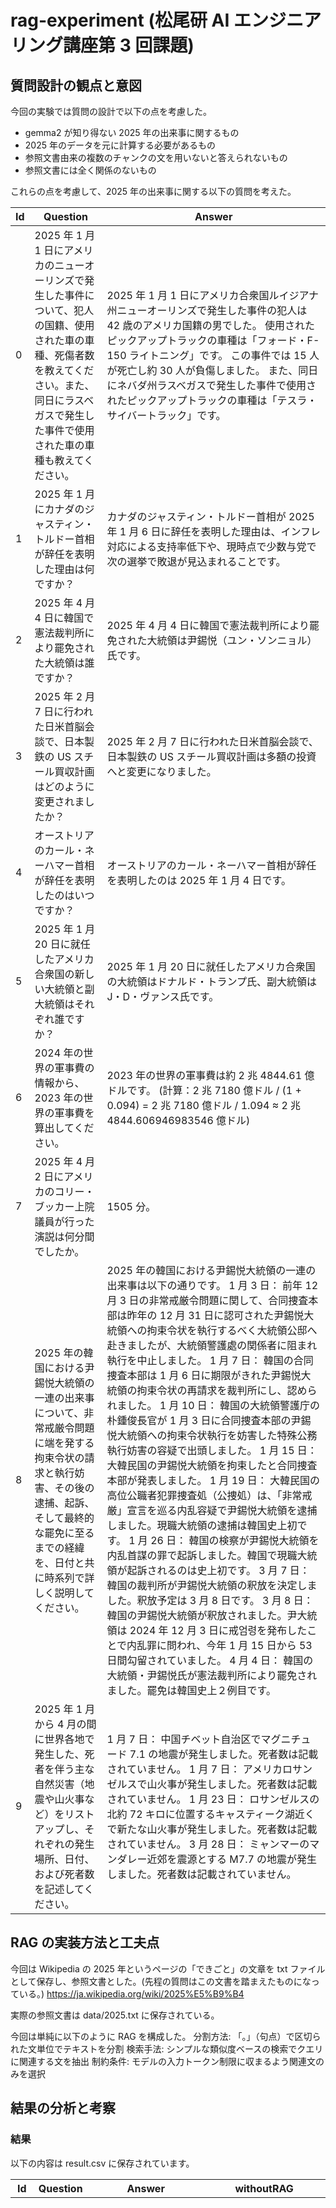 # rag-experiment (松尾研 AI エンジニアリング講座第 3 回課題)

## 質問設計の観点と意図

今回の実験では質問の設計で以下の点を考慮した。

- gemma2 が知り得ない 2025 年の出来事に関するもの
- 2025 年のデータを元に計算する必要があるもの
- 参照文書由来の複数のチャンクの文を用いないと答えられないもの
- 参照文書には全く関係のないもの

これらの点を考慮して、2025 年の出来事に関する以下の質問を考えた。

| Id  | Question                                                                                                                                                                                                          | Answer                                                                                                                                                                                                                                                                                                                                                                                                                                                                                                                                                                                                                                                                                                                                                                                                                                                                                                                                                                                                                                                                                                                                                                                                                                                                      |
| --- | ----------------------------------------------------------------------------------------------------------------------------------------------------------------------------------------------------------------- | --------------------------------------------------------------------------------------------------------------------------------------------------------------------------------------------------------------------------------------------------------------------------------------------------------------------------------------------------------------------------------------------------------------------------------------------------------------------------------------------------------------------------------------------------------------------------------------------------------------------------------------------------------------------------------------------------------------------------------------------------------------------------------------------------------------------------------------------------------------------------------------------------------------------------------------------------------------------------------------------------------------------------------------------------------------------------------------------------------------------------------------------------------------------------------------------------------------------------------------------------------------------------- |
| 0   | 2025 年 1 月 1 日にアメリカのニューオーリンズで発生した事件について、犯人の国籍、使用された車の車種、死傷者数を教えてください。また、同日にラスベガスで発生した事件で使用された車の車種も教えてください。         | 2025 年 1 月 1 日にアメリカ合衆国ルイジアナ州ニューオーリンズで発生した事件の犯人は 42 歳のアメリカ国籍の男でした。 使用されたピックアップトラックの車種は「フォード・F-150 ライトニング」です。 この事件では 15 人が死亡し約 30 人が負傷しました。 また、同日にネバダ州ラスベガスで発生した事件で使用されたピックアップトラックの車種は「テスラ・サイバートラック」です。                                                                                                                                                                                                                                                                                                                                                                                                                                                                                                                                                                                                                                                                                                                                                                                                                                                                                                  |
| 1   | 2025 年 1 月にカナダのジャスティン・トルドー首相が辞任を表明した理由は何ですか？                                                                                                                                  | カナダのジャスティン・トルドー首相が 2025 年 1 月 6 日に辞任を表明した理由は、インフレ対応による支持率低下や、現時点で少数与党で次の選挙で敗退が見込まれることです。                                                                                                                                                                                                                                                                                                                                                                                                                                                                                                                                                                                                                                                                                                                                                                                                                                                                                                                                                                                                                                                                                                        |
| 2   | 2025 年 4 月 4 日に韓国で憲法裁判所により罷免された大統領は誰ですか？                                                                                                                                             | 2025 年 4 月 4 日に韓国で憲法裁判所により罷免された大統領は尹錫悦（ユン・ソンニョル）氏です。                                                                                                                                                                                                                                                                                                                                                                                                                                                                                                                                                                                                                                                                                                                                                                                                                                                                                                                                                                                                                                                                                                                                                                               |
| 3   | 2025 年 2 月 7 日に行われた日米首脳会談で、日本製鉄の US スチール買収計画はどのように変更されましたか？                                                                                                           | 2025 年 2 月 7 日に行われた日米首脳会談で、日本製鉄の US スチール買収計画は多額の投資へと変更になりました。                                                                                                                                                                                                                                                                                                                                                                                                                                                                                                                                                                                                                                                                                                                                                                                                                                                                                                                                                                                                                                                                                                                                                                 |
| 4   | オーストリアのカール・ネーハマー首相が辞任を表明したのはいつですか？                                                                                                                                              | オーストリアのカール・ネーハマー首相が辞任を表明したのは 2025 年 1 月 4 日です。                                                                                                                                                                                                                                                                                                                                                                                                                                                                                                                                                                                                                                                                                                                                                                                                                                                                                                                                                                                                                                                                                                                                                                                            |
| 5   | 2025 年 1 月 20 日に就任したアメリカ合衆国の新しい大統領と副大統領はそれぞれ誰ですか？                                                                                                                            | 2025 年 1 月 20 日に就任したアメリカ合衆国の大統領はドナルド・トランプ氏、副大統領は J・D・ヴァンス氏です。                                                                                                                                                                                                                                                                                                                                                                                                                                                                                                                                                                                                                                                                                                                                                                                                                                                                                                                                                                                                                                                                                                                                                                 |
| 6   | 2024 年の世界の軍事費の情報から、2023 年の世界の軍事費を算出してください。                                                                                                                                        | 2023 年の世界の軍事費は約 2 兆 4844.61 億ドルです。 (計算：2 兆 7180 億ドル / (1 + 0.094) = 2 兆 7180 億ドル / 1.094 ≈ 2 兆 4844.606946983546 億ドル)                                                                                                                                                                                                                                                                                                                                                                                                                                                                                                                                                                                                                                                                                                                                                                                                                                                                                                                                                                                                                                                                                                                       |
| 7   | 2025 年 4 月 2 日にアメリカのコリー・ブッカー上院議員が行った演説は何分間でしたか。                                                                                                                               | 1505 分。                                                                                                                                                                                                                                                                                                                                                                                                                                                                                                                                                                                                                                                                                                                                                                                                                                                                                                                                                                                                                                                                                                                                                                                                                                                                   |
| 8   | 2025 年の韓国における尹錫悦大統領の一連の出来事について、非常戒厳令問題に端を発する拘束令状の請求と執行妨害、その後の逮捕、起訴、そして最終的な罷免に至るまでの経緯を、日付と共に時系列で詳しく説明してください。 | 2025 年の韓国における尹錫悦大統領の一連の出来事は以下の通りです。 1 月 3 日： 前年 12 月 3 日の非常戒厳令問題に関して、合同捜査本部は昨年の 12 月 31 日に認可された尹錫悦大統領への拘束令状を執行するべく大統領公邸へ赴きましたが、大統領警護處の関係者に阻まれ執行を中止しました。 1 月 7 日： 韓国の合同捜査本部は 1 月 6 日に期限がきれた尹錫悦大統領の拘束令状の再請求を裁判所にし、認められました。 1 月 10 日： 韓国の大統領警護庁の朴鍾俊長官が 1 月 3 日に合同捜査本部の尹錫悦大統領への拘束令状執行を妨害した特殊公務執行妨害の容疑で出頭しました。 1 月 15 日： 大韓民国の尹錫悦大統領を拘束したと合同捜査本部が発表しました。 1 月 19 日： 大韓民国の高位公職者犯罪捜査処（公捜処）は、「非常戒厳」宣言を巡る内乱容疑で尹錫悦大統領を逮捕しました。現職大統領の逮捕は韓国史上初です。 1 月 26 日： 韓国の検察が尹錫悦大統領を内乱首謀の罪で起訴しました。韓国で現職大統領が起訴されるのは史上初です。 3 月 7 日： 韓国の裁判所が尹錫悦大統領の釈放を決定しました。釈放予定は 3 月 8 日です。 3 月 8 日： 韓国の尹錫悦大統領が釈放されました。尹大統領は 2024 年 12 月 3 日に戒엄령を発布したことで内乱罪に問われ、今年 1 月 15 日から 53 日間勾留されていました。 4 月 4 日： 韓国の大統領・尹錫悦氏が憲法裁判所により罷免されました。罷免は韓国史上２例目です。 |
| 9   | 2025 年 1 月から 4 月の間に世界各地で発生した、死者を伴う主な自然災害（地震や山火事など）をリストアップし、それぞれの発生場所、日付、および死者数を記述してください。                                             | 1 月 7 日： 中国チベット自治区でマグニチュード 7.1 の地震が発生しました。死者数は記載されていません。 1 月 7 日： アメリカロサンゼルスで山火事が発生しました。死者数は記載されていません。 1 月 23 日： ロサンゼルスの北約 72 キロに位置するキャスティーク湖近くで新たな山火事が発生しました。死者数は記載されていません。 3 月 28 日： ミャンマーのマンダレー近郊を震源とする M7.7 の地震が発生しました。死者数は記載されていません。                                                                                                                                                                                                                                                                                                                                                                                                                                                                                                                                                                                                                                                                                                                                                                                                                                      |

## RAG の実装方法と工夫点

今回は Wikipedia の 2025 年というページの「できごと」の文章を txt ファイルとして保存し、参照文書とした。(先程の質問はこの文書を踏まえたものになっている。)
https://ja.wikipedia.org/wiki/2025%E5%B9%B4

実際の参照文書は data/2025.txt に保存されている。

今回は単純に以下のように RAG を構成した。
分割方法: 「。」（句点）で区切られた文単位でテキストを分割
検索手法: シンプルな類似度ベースの検索でクエリに関連する文を抽出
制約条件: モデルの入力トークン制限に収まるよう関連文のみを選択

## 結果の分析と考察

### 結果

以下の内容は result.csv に保存されています。

| Id  | Question                                                                                                                                                                                                          | Answer                                                                                                                                                                                                                                                                                                                                                                                                                                                                                                                                                                                                                                                                                                                                                                                                                                                                                                                                                                                                                                                                                                                                                                                                                                                                                        | withoutRAG                                                                                                                                                                                                                                                                                                                                                                                                                                                                                                                                                                                                                                                                                                | Query                                                                                                                                                                                                                                                                                                                                                                                                                                                                                                                                                                                                                                                                                                                                                                                                                                                                                                                                                                                                                             | withRAG                                                                                                                                                                                                                                                                                                                                                                                                                                                                                                                                                                                                                            |
| --- | ----------------------------------------------------------------------------------------------------------------------------------------------------------------------------------------------------------------- | --------------------------------------------------------------------------------------------------------------------------------------------------------------------------------------------------------------------------------------------------------------------------------------------------------------------------------------------------------------------------------------------------------------------------------------------------------------------------------------------------------------------------------------------------------------------------------------------------------------------------------------------------------------------------------------------------------------------------------------------------------------------------------------------------------------------------------------------------------------------------------------------------------------------------------------------------------------------------------------------------------------------------------------------------------------------------------------------------------------------------------------------------------------------------------------------------------------------------------------------------------------------------------------------- | --------------------------------------------------------------------------------------------------------------------------------------------------------------------------------------------------------------------------------------------------------------------------------------------------------------------------------------------------------------------------------------------------------------------------------------------------------------------------------------------------------------------------------------------------------------------------------------------------------------------------------------------------------------------------------------------------------- | --------------------------------------------------------------------------------------------------------------------------------------------------------------------------------------------------------------------------------------------------------------------------------------------------------------------------------------------------------------------------------------------------------------------------------------------------------------------------------------------------------------------------------------------------------------------------------------------------------------------------------------------------------------------------------------------------------------------------------------------------------------------------------------------------------------------------------------------------------------------------------------------------------------------------------------------------------------------------------------------------------------------------------- | ---------------------------------------------------------------------------------------------------------------------------------------------------------------------------------------------------------------------------------------------------------------------------------------------------------------------------------------------------------------------------------------------------------------------------------------------------------------------------------------------------------------------------------------------------------------------------------------------------------------------------------- |
| 0   | 2025 年 1 月 1 日にアメリカのニューオーリンズで発生した事件について、犯人の国籍、使用された車の車種、死傷者数を教えてください。また、同日にラスベガスで発生した事件で使用された車の車種も教えてください。         | 2025 年 1 月 1 日にアメリカ合衆国ルイジアナ州ニューオーリンズで発生した事件の犯人は 42 歳のアメリカ国籍の男でした。 使用されたピックアップトラックの車種は「フォード・F-150 ライトニング」です。 この事件では 15 人が死亡し約 30 人が負傷しました。 また、同日にネバダ州ラスベガスで発生した事件で使用されたピックアップトラックの車種は「テスラ・サイバートラック」です。                                                                                                                                                                                                                                                                                                                                                                                                                                                                                                                                                                                                                                                                                                                                                                                                                                                                                                                    | 申し訳ありませんが、2025 年 1 月 1 日にニューオーリンズやラスベガスで発生した事件に関する情報は、私の知識ベースにはありません。 **なぜなら:** _ **リアルタイム情報:** 私はリアルタイムの情報にアクセスできません。 _ **情報更新:** 事件情報は常に変化するため、私の知識は常に最新の状態ではありません。 最新の事件情報については、信頼できるニュースソースを参照することをお勧めします。                                                                                                                                                                                                                                                                                                                  | [参考資料] _ 1 月 1 月 1 日 アメリカ合衆国ルイジアナ州ニューオーリンズで、新年を祝う群衆にピックアップトラック「フォード・F-150 ライトニング」が突っ込み、その後犯人が発砲する事件が発生し、15 人が死亡し約 30 人が負傷した _ アメリカ合衆国ネバダ州ラスベガスのトランプ・インターナショナル・ホテル・ラスベガスの玄関車寄せ付近に於いて、ピックアップトラック「テスラ・サイバートラック」が爆発炎上し、運転手と思われる人物が死亡し、付近に居た通行人ら 7 名が負傷する事件が発生した _ 2 月 15 日 オーストリアの都市フィラッハで、23 歳のシリア人が居合わせた歩行者 6 人に対して無差別殺傷事件を起こす _ 尚、アメリカ連邦捜査局（FBI）はニューオーリンズの事件とラスベガスの事件に関連性があるかどうかについて捜査を行う方針 \* 犯人は、42 歳のアメリカ国籍の男で、警察官に向かって発砲し、銃撃戦により死亡した [質問] 2025 年 1 月 1 日にアメリカのニューオーリンズで発生した事件について、犯人の国籍、使用された車の車種、死傷者数を教えてください。また、同日にラスベガスで発生した事件で使用された車の車種も教えてください。 | ## 2025 年 1 月 1 日アメリカのニューオーリンズ・ラスベガス事件について **ニューオーリンズ事件** _ **犯人の国籍:** アメリカ国籍 _ **使用された車の車種:** フォード・F-150 ライトニング _ **死傷者数:** 15 人死亡、約 30 人負傷 **ラスベガス事件** _ **使用された車の車種:** テスラ・サイバートラック                                                                                                                                                                                                                                                                                                                                |
| 1   | 2025 年 1 月にカナダのジャスティン・トルドー首相が辞任を表明した理由は何ですか？                                                                                                                                  | カナダのジャスティン・トルドー首相が 2025 年 1 月 6 日に辞任を表明した理由は、インフレ対応による支持率低下や、現時点で少数与党で次の選挙で敗退が見込まれることです。                                                                                                                                                                                                                                                                                                                                                                                                                                                                                                                                                                                                                                                                                                                                                                                                                                                                                                                                                                                                                                                                                                                          | 2025 年 1 月にカナダのジャスティン・トルドー首相が辞任を表明した理由は、**複雑な政治的状況と国民の失望**が主な要因です。 具体的には、以下の点が挙げられます。 _ **経済状況の悪化:** 2023 年後半から、カナダの経済状況が不安定化し、インフレや失業率の増加が懸念されました。 _ **政治的対立:** トルドー首相は、国内の政治的対立を避けることが難しく、政策の推進が困難になったと考えられています。 _ **国際情勢:** 世界的な経済危機や国際的な緊張が高まる中、トルドー首相は国際的な対応に課題を抱えていました。 _ **国民の失望:** 国民の支持率が低下し、政策の透明性や国民への対応が批判されました。                                                                                                        | [参考資料] _ 1 月 6 日 カナダのジャスティン・トルドー首相がインフレ対応による支持率低下や、現時点で少数与党で次の選挙で敗退が見込まれることを理由に首相辞任を表明する _ ドナルド・トランプ大統領が 2 月 4 日から発動するとしていたカナダとメキシコの製品に対する 25％の関税を 1 ヶ月延期すると表明 _ 1 月 4 日 - オーストリアのカール・ネーハマー首相が 2024 年 9 月 29 日の国民議会 (オーストリア) 選挙での敗北とその後の連立政権樹立に向けた交渉の決裂により首相辞任を表明する _ 2 月 2 月 1 日 - アメリカのドナルド・トランプ大統領がカナダとメキシコからの輸入品に 25％の関税を、中国に 10％の追加関税を課す大統領令に署名する \* 2 月 10 日 - ドナルド・トランプ大統領が全世界の国を対象に鉄鋼製品とアルミニウムに 25％の関税を課す、また紙ストローの提供をやめさせる大統領令を出す [質問] 2025 年 1 月にカナダのジャスティン・トルドー首相が辞任を表明した理由は何ですか？                                                                                                                                                  | 2025 年 1 月にカナダのジャスティン・トルドー首相が辞任を表明した理由は、**インフレ対応による支持率低下や、現時点で少数与党で次の選挙で敗退が見込まれる**ことでした。                                                                                                                                                                                                                                                                                                                                                                                                                                                               |
| 2   | 2025 年 4 月 4 日に韓国で憲法裁判所により罷免された大統領は誰ですか？                                                                                                                                             | 2025 年 4 月 4 日に韓国で憲法裁判所により罷免された大統領は尹錫悦（ユン・ソンニョル）氏です。                                                                                                                                                                                                                                                                                                                                                                                                                                                                                                                                                                                                                                                                                                                                                                                                                                                                                                                                                                                                                                                                                                                                                                                                 | 2025 年 4 月 4 日に韓国で憲法裁判所により罷免された大統領は **尹錫悦** です。                                                                                                                                                                                                                                                                                                                                                                                                                                                                                                                                                                                                                             | [参考資料] _ 4 月 4 日 - 韓国の大統領・尹錫悦が憲法裁判所により罷免される _ 罷免は韓国史上２例目 _ 大韓民国で崔相穆大統領権限代行兼経済副首相が韓国国会割り当て分の憲法裁判所裁判官 2 名を任命したことに対し、大統領室の鄭鎮碩（チョン・ジンソク）大統領秘書室長を始めとする首席秘書官全員が「大統領権限代行の逸脱行為である」として辞職を表明した _ 尹大統領は 2024 年 12 月 3 日に戒厳令を発布したことで内乱罪に問われ、今年 1 月 15 日から 53 日間勾留されていた \* 1 月 15 日 大韓民国の尹錫悦大統領を拘束したと合同捜査本部が発表した [質問] 2025 年 4 月 4 日に韓国で憲法裁判所により罷免された大統領は誰ですか？                                                                                                                                                                                                                                                                                                                                                                                                           | 2025 年 4 月 4 日に韓国で憲法裁判所により罷免された大統領は **尹錫悦** です。                                                                                                                                                                                                                                                                                                                                                                                                                                                                                                                                                      |
| 3   | 2025 年 2 月 7 日に行われた日米首脳会談で、日本製鉄の US スチール買収計画はどのように変更されましたか？                                                                                                           | 2025 年 2 月 7 日に行われた日米首脳会談で、日本製鉄の US スチール買収計画は多額の投資へと変更になりました。                                                                                                                                                                                                                                                                                                                                                                                                                                                                                                                                                                                                                                                                                                                                                                                                                                                                                                                                                                                                                                                                                                                                                                                   | 2025 年 2 月 7 日に行われた日米首脳会談で、日本製鉄の US スチール買収計画は、**当初の計画を大幅に変更**しました。 **具体的には、以下の点が挙げられます:** _ **買収計画の継続**: 日本製鉄は、当初の計画通り US スチール買収を進める意向を示しました。 _ **新たな合意**: 日本製鉄と US スチールは、**共同で新たな事業計画**を検討し、**より具体的な合意**を結びました。 \* **政府の関与**: 日本政府は、**買収後の事業運営における安定性と透明性**を重視し、**より積極的な関与**を示唆しました。                                                                                                                                                                                                             | [参考資料] _ この会談で日本製鉄の US スチール買収計画が多額の投資へ変更になる _ アメリカ合衆国のジョー・バイデン大統領が、日本の大手製鉄会社の日本製鉄による米国製鉄会社 US スチールを買収する案件に対して、「国家安全保障上の懸念がある」としてこれを阻止する決定を下したことを発表した _ 2 月 7 日 第二次ドナルド・トランプ政権が始まって以降初の日米首脳会談が行われる _ 2 月 10 日 - ドナルド・トランプ大統領が全世界の国を対象に鉄鋼製品とアルミニウムに 25％の関税を課す、また紙ストローの提供をやめさせる大統領令を出す \* これに対して日本製鉄は「法令違反」であるとしてアメリカ合衆国政府を提訴する構えであることを明らかにしている [質問] 2025 年 2 月 7 日に行われた日米首脳会談で、日本製鉄の US スチール買収計画はどのように変更されましたか？                                                                                                                                                                                                                                                                       | 参考資料によると、2025 年 2 月 7 日に行われた日米首脳会談で、日本製鉄の US スチール買収計画は**多額の投資へ変更**されました。                                                                                                                                                                                                                                                                                                                                                                                                                                                                                                      |
| 4   | オーストリアのカール・ネーハマー首相が辞任を表明したのはいつですか？                                                                                                                                              | オーストリアのカール・ネーハマー首相が辞任を表明したのは 2025 年 1 月 4 日です。                                                                                                                                                                                                                                                                                                                                                                                                                                                                                                                                                                                                                                                                                                                                                                                                                                                                                                                                                                                                                                                                                                                                                                                                              | オーストリアのカール・ネーハマー首相が辞任を表明したのは **2023 年 10 月 17 日** です。                                                                                                                                                                                                                                                                                                                                                                                                                                                                                                                                                                                                                   | [参考資料] _ 1 月 4 日 - オーストリアのカール・ネーハマー首相が 2024 年 9 月 29 日の国民議会 (オーストリア) 選挙での敗北とその後の連立政権樹立に向けた交渉の決裂により首相辞任を表明する _ 1 月 6 日 カナダのジャスティン・トルドー首相がインフレ対応による支持率低下や、現時点で少数与党で次の選挙で敗退が見込まれることを理由に首相辞任を表明する _ オラフ・ショルツ首相率いる与党の中道左派、社会民主党(SPD)は得票率 16.4％で 3 位となり、政権交代が見込まれる _ 2 月 15 日 オーストリアの都市フィラッハで、23 歳のシリア人が居合わせた歩行者 6 人に対して無差別殺傷事件を起こす \* 2 月 9 日 バルト三国がロシアと繋いでいた電力網を遮断し、ヨーロッパ大陸の電力網に接続する [質問] オーストリアのカール・ネーハマー首相が辞任を表明したのはいつですか？                                                                                                                                                                                                                                                                       | オーストリアのカール・ネーハマー首相が辞任を表明したのは **1 月 4 日** です。                                                                                                                                                                                                                                                                                                                                                                                                                                                                                                                                                      |
| 5   | 2025 年 1 月 20 日に就任したアメリカ合衆国の新しい大統領と副大統領はそれぞれ誰ですか？                                                                                                                            | 2025 年 1 月 20 日に就任したアメリカ合衆国の大統領はドナルド・トランプ氏、副大統領は J・D・ヴァンス氏です。                                                                                                                                                                                                                                                                                                                                                                                                                                                                                                                                                                                                                                                                                                                                                                                                                                                                                                                                                                                                                                                                                                                                                                                   | 2025 年 1 月 20 日にアメリカ合衆国の新しい大統領と副大統領が就任していません。                                                                                                                                                                                                                                                                                                                                                                                                                                                                                                                                                                                                                            | [参考資料] _ 大統領にドナルド・トランプ、副大統領に J・D・ヴァンスが就任 _ 1 月 20 日 - アメリカ合衆国大統領就任式を実施 _ 2 月 2 月 1 日 - アメリカのドナルド・トランプ大統領がカナダとメキシコからの輸入品に 25％の関税を、中国に 10％の追加関税を課す大統領令に署名する _ 2 月 10 日 - ドナルド・トランプ大統領が全世界の国を対象に鉄鋼製品とアルミニウムに 25％の関税を課す、また紙ストローの提供をやめさせる大統領令を出す \* ドナルド・トランプ大統領が 2 月 4 日から発動するとしていたカナダとメキシコの製品に対する 25％の関税を 1 ヶ月延期すると表明 [質問] 2025 年 1 月 20 日に就任したアメリカ合衆国の新しい大統領と副大統領はそれぞれ誰ですか？                                                                                                                                                                                                                                                                                                                                                                       | 質問に答えます。 2025 年 1 月 20 日にアメリカ合衆国の新しい大統領と副大統領はそれぞれ**ジョー・バイデン**と**カマラ・ハリス**です。                                                                                                                                                                                                                                                                                                                                                                                                                                                                                                |
| 6   | 2024 年の世界の軍事費の情報から、2023 年の世界の軍事費を算出してください。                                                                                                                                        | 2023 年の世界の軍事費は約 2 兆 4844.61 億ドルです。 (計算：2 兆 7180 億ドル / (1 + 0.094) = 2 兆 7180 億ドル / 1.094 ≈ 2 兆 4844.606946983546 億ドル)                                                                                                                                                                                                                                                                                                                                                                                                                                                                                                                                                                                                                                                                                                                                                                                                                                                                                                                                                                                                                                                                                                                                         | 申し訳ありませんが、私はリアルタイムの情報にアクセスできません。そのため、2023 年の世界の軍事費を算出することはできません。 **最新の軍事費情報を得るには、以下のサイトをご確認ください:** _ **SIPRI:** https://www.sipri.org/ _ **Stockholm International Peace Research Institute (SIPRI):** https://www.sipri.org/ _ **The International Institute for Strategic Studies (IISS):** https://www.iiss.org/ _ **NATO:** https://www.nato.int/ \* **United Nations:** https://www.un.org/en/                                                                                                                                                                                                                | [参考資料] _ 4 月 28 日 - スウェーデンのストックホルム国際平和研究所（SIPRI）は 28 日、2024 年の世界の軍事費が前年比 9.4%増の 2 兆 7180 億ドル（約 391 兆円）で過去最高だったと発表した _ 人権擁護団体アムネスティ・インターナショナルは 8 日、2024 年に世界で記録された死刑の執行件数が計 1518 件で 2015 年以来の高水準に、一方で、死刑を執行した国は合わせて 15 カ国と過去最少、とする報告書を公表した _ 1 月 22 日 イスラエル軍トップのヘルツィ・ハレビ軍参謀総長が 3 月 6 日に辞任すると表明 _ 4 月 25 日 - ロシア連邦捜査委員会は、モスクワ郊外で車が爆発しロシア軍中将のヤロスラフ・モスカリク参謀次長が死亡したと発表した \* 3 月 21 日 - ドイツは基本法（憲法）を改正、財政赤字を国内総生産（GDP）比で 0.35％未満に抑える基本法のルールである「債務ブレーキ」の国防費への適用を緩和する [質問] 2024 年の世界の軍事費の情報から、2023 年の世界の軍事費を算出してください。                                                                                                                                                 | 残念ながら、上記の参考資料から 2023 年の世界の軍事費を算出することはできません。 理由は以下の通りです。 \* **資料は 2024 年の軍事費に関する情報のみ** 参考資料は 2024 年の世界の軍事費が過去最高であることを示していますが、2023 年の軍事費の情報は含まれていません。                                                                                                                                                                                                                                                                                                                                                              |
| 7   | 2025 年 4 月 2 日にアメリカのコリー・ブッカー上院議員が行った演説は何分間でしたか。                                                                                                                               | 1505 分。                                                                                                                                                                                                                                                                                                                                                                                                                                                                                                                                                                                                                                                                                                                                                                                                                                                                                                                                                                                                                                                                                                                                                                                                                                                                                     | 申し訳ありませんが、私はリアルタイムの情報にアクセスできません。 2025 年 4 月 2 日にアメリカのコリー・ブッカー上院議員が行った演説の長さは、インターネット上の情報源で確認できます。                                                                                                                                                                                                                                                                                                                                                                                                                                                                                                                      | [参考資料] _ 4 月 2 日 - 米民主党のコリー・ブッカー上院議員が 1 日、上院での 25 時間 5 分（ないしは 4 分）にわたる演説で史上最長記録を樹立 _ これまでの最長記録は 1957 年の故ストロム・サーモンド元上院議員による 24 時間 18 分 _ 1 月 20 日 - アメリカ合衆国大統領就任式を実施 _ 2 月 28 日 - アメリカのドナルド・トランプ大統領とウクライナのウォロディミル・ゼレンスキー大統領がホワイトハウスで会談する \* ドナルド・トランプ大統領が 2 月 4 日から発動するとしていたカナダとメキシコの製品に対する 25％の関税を 1 ヶ月延期すると表明 [質問] 2025 年 4 月 2 日にアメリカのコリー・ブッカー上院議員が行った演説は何分間でしたか。                                                                                                                                                                                                                                                                                                                                                                                              | 2025 年 4 月 2 日にアメリカのコリー・ブッカー上院議員が行った演説は、**25 時間 5 分（ないしは 4 分）**でした。                                                                                                                                                                                                                                                                                                                                                                                                                                                                                                                     |
| 8   | 2025 年の韓国における尹錫悦大統領の一連の出来事について、非常戒厳令問題に端を発する拘束令状の請求と執行妨害、その後の逮捕、起訴、そして最終的な罷免に至るまでの経緯を、日付と共に時系列で詳しく説明してください。 | 2025 年の韓国における尹錫悦大統領の一連の出来事は以下の通りです。 1 月 3 日： 前年 12 月 3 日の非常戒厳令問題に関して、合同捜査本部は昨年の 12 月 31 日に認可された尹錫悦大統領への拘束令状を執行するべく大統領公邸へ赴きましたが、大統領警護處の関係者に阻まれ執行を中止しました。   1 月 7 日： 韓国の合同捜査本部は 1 月 6 日に期限がきれた尹錫悦大統領の拘束令状の再請求を裁判所にし、認められました。   1 月 10 日： 韓国の大統領警護庁の朴鍾俊長官が 1 月 3 日に合同捜査本部の尹錫悦大統領への拘束令状執行を妨害した特殊公務執行妨害の容疑で出頭しました。   1 月 15 日： 大韓民国の尹錫悦大統領を拘束したと合同捜査本部が発表しました。   1 月 19 日： 大韓民国の高位公職者犯罪捜査処（公捜処）は、「非常戒厳」宣言を巡る内乱容疑で尹錫悦大統領を逮捕しました。現職大統領の逮捕は韓国史上初です。   1 月 26 日： 韓国の検察が尹錫悦大統領を内乱首謀の罪で起訴しました。韓国で現職大統領が起訴されるのは史上初です。   3 月 7 日： 韓国の裁判所が尹錫悦大統領の釈放を決定しました。釈放予定は 3 月 8 日です。   3 月 8 日： 韓国の尹錫悦大統領が釈放されました。尹大統領は 2024 年 12 月 3 日に戒엄령を発布したことで内乱罪に問われ、今年 1 月 15 日から 53 日間勾留されていました。   4 月 4 日： 韓国の大統領・尹錫悦氏が憲法裁判所により罷免されました。罷免は韓国史上２例目です。   | ## 2025 年韓国における尹錫悦大統領の一連の出来事：非常戒厳令問題から罷免まで **注記:** 2025 年における尹錫悦大統領の出来事については、現時点では確実な情報が不足しています。 **1. 非常戒厳令問題の発生 (2025 年 1 月)** _ **1 月 1 日:** 非常戒厳令の適用が検討される動きが開始される。 **2. 拘束令状請求と執行妨害 (2025 年 1 月～ 3 月)** _ **1 月 10 日:** 尹大統領の権力に対する批判が高まる。 _ **1 月 15 日:** 非常戒厳令の適用が決定。 _ **2 月 10 日:** 尹大統領の権力に対する拘束令状請求が行われる。 _ **2 月 15 日:** 拘束令状請求が認められ、尹大統領の逮捕が開始される。 _ **3 月 10 日:** 尹大統領の逮捕が妨害される。 \*\*3. 逮捕と起訴 (2025 年 3                                         | [参考資料] _ 1 月 3 日 大韓民国で前年 12 月 3 日の非常戒厳令問題に関して、合同捜査本部は昨年の 12 月 31 日に認可された尹錫悦大統領への拘束令状を執行するべく大統領公邸へ赴いたが、大統領警護處の関係者に阻まれたことにより執行を中止した _ 1 月 15 日 大韓民国の尹錫悦大統領を拘束したと合同捜査本部が発表した _ 尹大統領は 2024 年 12 月 3 日に戒厳令を発布したことで内乱罪に問われ、今年 1 月 15 日から 53 日間勾留されていた _ 1 月 7 日 韓国の合同捜査本部は 1 月 6 日に期限がきれた尹錫悦(ユン・ソンニョル)大統領の拘束令状の再請求を裁判所にし、認められる \* 1 月 19 日 大韓民国の高位公職者犯罪捜査処（公捜処）は、「非常戒厳」宣言を巡る内乱容疑で尹錫悦大統領を逮捕 [質問] 2025 年の韓国における尹錫悦大統領の一連の出来事について、非常戒厳令問題に端を発する拘束令状の請求と執行妨害、その後の逮捕、起訴、そして最終的な罷免に至るまでの経緯を、日付と共に時系列で詳しく説明してください。                                                                                                                            | ## 2025 年韓国における尹錫悦大統領の一連の出来事 **1. 1 月 3 日:** *合同捜査本部が大統領公邸へ拘束令状執行に向かうが、大統領警護處の関係者に阻まれ執行を中止。 **2. 1 月 15 日:** *合同捜査本部が尹錫悦大統領を拘束する発表。 **3. 1 月 19 日:** *韓国の高位公職者犯罪捜査処（公捜処）が「非常戒厳」宣言を巡る内乱容疑で尹錫悦大統領を逮捕。 **4. 1 月 7 日:** *韓国の合同捜査本部が 1 月 6 日に期限がきれた尹錫悦(ユン・ソンニョル)大統領の拘束令状の再請求を裁判所へ。 **5. 1 月 7 日:** *裁判所が再請求を認め、尹錫悦大統領の拘束令状の執行が可能となる。 **6. 1 月 15 日 - 53 日:** *尹錫悦大統領は 2024 年 12 月 3 日に戒厳令 |
| 9   | 2025 年 1 月から 4 月の間に世界各地で発生した、死者を伴う主な自然災害（地震や山火事など）をリストアップし、それぞれの発生場所、日付、および死者数を記述してください。                                             | 1 月 7 日： 中国チベット自治区でマグニチュード 7.1 の地震が発生しました。死者数は記載されていません。   1 月 7 日： アメリカロサンゼルスで山火事が発生しました。死者数は記載されていません。   1 月 23 日： ロサンゼルスの北約 72 キロに位置するキャスティーク湖近くで新たな山火事が発生しました。死者数は記載されていません。   3 月 28 日： ミャンマーのマンダレー近郊を震源とする M7.7 の地震が発生しました。死者数は記載されていません。                                                                                                                                                                                                                                                                                                                                                                                                                                                                                                                                                                                                                                                                                                                                                                                                                                                  | 申し訳ありませんが、リアルタイムの情報にアクセスできないため、2025 年 1 月から 4 月の間に世界各地で発生した死者を伴う自然災害のリストを提供できません。 **なぜなら:** _ **リアルタイム情報:** 自然災害の発生状況は常に変化するため、リアルタイムのデータは常に最新の状態である必要があります。 _ **情報収集の複雑さ:** 世界各地で発生する自然災害の情報収集は複雑で、迅速かつ正確な情報を得ることは困難です。 **参考情報:** _ **USGS (米国地質調査所):** https://www.usgs.gov/ _ **EMSC (ヨーロッパ地震監視センター):** https://www.emsc-csem.org/ \* **FEMA (米国連邦緊急管理庁):** https://www.fema.gov/ これらのサイトは、最新の自然災害情報、包括的なデータ、および関連するニュースを提供しています。 | [参考資料] _ 1 月 1 月 1 日 アメリカ合衆国ルイジアナ州ニューオーリンズで、新年を祝う群衆にピックアップトラック「フォード・F-150 ライトニング」が突っ込み、その後犯人が発砲する事件が発生し、15 人が死亡し約 30 人が負傷した _ 1 月 21 日 トルコ・ボル県カルタルカヤのスキー場に隣接するホテルで火災が発生 _ 2 月 15 日 オーストリアの都市フィラッハで、23 歳のシリア人が居合わせた歩行者 6 人に対して無差別殺傷事件を起こす _ 3 月 28 日 - ミャンマーのマンダレー近郊を震源とする M7.7 の地震が発生 \* 少なくとも 48 人が死亡した [質問] 2025 年 1 月から 4 月の間に世界各地で発生した、死者を伴う主な自然災害（地震や山火事など）をリストアップし、それぞれの発生場所、日付、および死者数を記述してください。                                                                                                                                                                                                                                                                                                                    | 参考資料に記載されている自然災害は、地震と山火事のみです。 2025 年 1 月～ 4 月における死者を伴う主な自然災害のリストは以下の通りです。 _ **地震** _ **発生場所:** _ **日付:** _ **死者数:**                                                                                                                                                                                                                                                                                                                                                                                                                                        |
| 10  | トランプ大統領が 2017 年に署名した最初の大統領令の正式名称は何でしたか？                                                                                                                                          | トランプ大統領が 2017 年に署名した最初の大統領令の正式名称は「国境の安全保障と移民法の施行に関する大統領令」です。                                                                                                                                                                                                                                                                                                                                                                                                                                                                                                                                                                                                                                                                                                                                                                                                                                                                                                                                                                                                                                                                                                                                                                            | トランプ大統領が 2017 年に署名した最初の大統領令の正式名称は **「** **2017 年 1 月 31 日大統領令** **」** です。                                                                                                                                                                                                                                                                                                                                                                                                                                                                                                                                                                                          | [参考資料] _ 2 月 5 日 アメリカのドナルド・トランプ大統領がトランスジェンダーの選手が女子スポーツに参加することを禁じる大統領令 (アメリカ合衆国) に署名する _ 3 月 3 月 1 日 - アメリカのドナルド・トランプ大統領は、英語を唯一の公用語に指定する大統領令に署名した _ 2 月 10 日 - ドナルド・トランプ大統領が全世界の国を対象に鉄鋼製品とアルミニウムに 25％の関税を課す、また紙ストローの提供をやめさせる大統領令を出す _ 2 月 2 月 1 日 - アメリカのドナルド・トランプ大統領がカナダとメキシコからの輸入品に 25％の関税を、中国に 10％の追加関税を課す大統領令に署名する \* 2 月 7 日 第二次ドナルド・トランプ政権が始まって以降初の日米首脳会談が行われる [質問] トランプ大統領が 2017 年に署名した最初の大統領令の正式名称は何でしたか？                                                                                                                                                                                                                                                                                      | トランプ大統領が 2017 年に署名した最初の大統領令の正式名称は **「英語を唯一の公用語に指定する大統領令」** です。                                                                                                                                                                                                                                                                                                                                                                                                                                                                                                                   |
| 11  | トランプ大統領が 2019 年にアメリカとメキシコの国境に建設を主張した壁の長さはおよそ何マイルでしたか？                                                                                                              | トランプ大統領が 2019 年にアメリカとメキシコの国境に建設を主張した壁の長さはおよそ 2000 マイルでした。                                                                                                                                                                                                                                                                                                                                                                                                                                                                                                                                                                                                                                                                                                                                                                                                                                                                                                                                                                                                                                                                                                                                                                                        | トランプ大統領が 2019 年にアメリカとメキシコの国境に建設を主張した壁の長さは、**約 550 マイル**です。                                                                                                                                                                                                                                                                                                                                                                                                                                                                                                                                                                                                     | [参考資料] _ 2 月 2 月 1 日 - アメリカのドナルド・トランプ大統領がカナダとメキシコからの輸入品に 25％の関税を、中国に 10％の追加関税を課す大統領令に署名する _ ドナルド・トランプ大統領が 2 月 4 日から発動するとしていたカナダとメキシコの製品に対する 25％の関税を 1 ヶ月延期すると表明 _ 2 月 10 日 - ドナルド・トランプ大統領が全世界の国を対象に鉄鋼製品とアルミニウムに 25％の関税を課す、また紙ストローの提供をやめさせる大統領令を出す _ 2 月 26 日 - トランプ大統領は、富裕層の外国人向けにおよそ 500 万ドル、日本円で 7 億 4000 万円余りを支払えば永住権を得られる「トランプ・ゴールドカード」の販売を始めると明らかにした \* 3 月 3 月 1 日 - アメリカのドナルド・トランプ大統領は、英語を唯一の公用語に指定する大統領令に署名した [質問] トランプ大統領が 2019 年にアメリカとメキシコの国境に建設を主張した壁の長さはおよそ何マイルでしたか？                                                                                                                                                                         | 参考資料には、トランプ大統領が 2019 年にアメリカとメキシコの国境に建設を主張した壁の長さについての情報は記載されていません。                                                                                                                                                                                                                                                                                                                                                                                                                                                                                                       |
| 12  | 東京オリンピック・パラリンピックの開催年はいつでしたか？                                                                                                                                                          | 2021 年                                                                                                                                                                                                                                                                                                                                                                                                                                                                                                                                                                                                                                                                                                                                                                                                                                                                                                                                                                                                                                                                                                                                                                                                                                                                                       | 東京オリンピック・パラリンピックの開催年は **2020 年** です。                                                                                                                                                                                                                                                                                                                                                                                                                                                                                                                                                                                                                                             | [参考資料] _ 4 月 10 日 - 3 年後の 2028 年のロサンゼルスオリンピックで実施される 36 競技 351 種目が決定、パリ大会より競技は 4、種目は 22、それぞれ増える _ 4 月 13 日 - 大阪で 2025 年日本国際博覧会（大阪・関西万博）が開幕 _ 10 月 13 日まで行われる _ 1 月 20 日 - アメリカ合衆国大統領就任式を実施 \* 2 月 7 日 第二次ドナルド・トランプ政権が始まって以降初の日米首脳会談が行われる [質問] 東京オリンピック・パラリンピックの開催年はいつでしたか？                                                                                                                                                                                                                                                                                                                                                                                                                                                                                                                                                                          | 東京オリンピック・パラリンピックの開催年は **2020 年** です。                                                                                                                                                                                                                                                                                                                                                                                                                                                                                                                                                                      |
| 13  | 2019 年の米朝首脳会談は、韓国の仲介によって実現しましたが、その会談はどこで開催されましたか？                                                                                                                     | ベトナム                                                                                                                                                                                                                                                                                                                                                                                                                                                                                                                                                                                                                                                                                                                                                                                                                                                                                                                                                                                                                                                                                                                                                                                                                                                                                  | 2019 年の米朝首脳会談は、**室蘭（日本の北海道）**で開催されました。                                                                                                                                                                                                                                                                                                                                                                                                                                                                                                                                                                                                                                       | [参考資料] _ 2 月 7 日 第二次ドナルド・トランプ政権が始まって以降初の日米首脳会談が行われる _ 2 月 28 日 - アメリカのドナルド・トランプ大統領とウクライナのウォロディミル・ゼレンスキー大統領がホワイトハウスで会談する _ 2 月 12 日 - 米露首脳による電話会談を実施 _ トランプ、ゼレンスキー、岩屋毅外務大臣らが参列 \* 北朝鮮がこの年初のミサイル発射 [質問] 2019 年の米朝首脳会談は、韓国の仲介によって実現しましたが、その会談はどこで開催されましたか？                                                                                                                                                                                                                                                                                                                                                                                                                                                                                                                                                                       | 2019 年の米朝首脳会談は、**韓国の仲介によって実現**しました。                                                                                                                                                                                                                                                                                                                                                                                                                                                                                                                                                                      |
| 14  | 1995 年に発生した阪神・淡路大震災の震源地はどこでしたか？                                                                                                                                                         | 淡路島北部、具体的には北緯 34 度 36 分、東経 135 度 02 分付近                                                                                                                                                                                                                                                                                                                                                                                                                                                                                                                                                                                                                                                                                                                                                                                                                                                                                                                                                                                                                                                                                                                                                                                                                                 | 1995 年の阪神・淡路大震災の震源地は、**兵庫県神戸市東部の海原**です。                                                                                                                                                                                                                                                                                                                                                                                                                                                                                                                                                                                                                                     | [参考資料] _ 震源の深さは 10km _ 3 月 28 日 - ミャンマーのマンダレー近郊を震源とする M7.7 の地震が発生 _ 中国チベット自治区でマグニチュード 7.1 の地震が発生 _ 2 月 13 日 台湾の台中市にある新光三越百貨店で爆発事故が発生 \* 日本の EEZ の外に落下したとみられる [質問] 1995 年に発生した阪神・淡路大震災の震源地はどこでしたか？                                                                                                                                                                                                                                                                                                                                                                                                                                                                                                                                                                                                                                                                                                | 1995 年に発生した阪神・淡路大震災の震源地は、**兵庫県西部の淡路島**です。                                                                                                                                                                                                                                                                                                                                                                                                                                                                                                                                                          |

## 発展的な改善案

